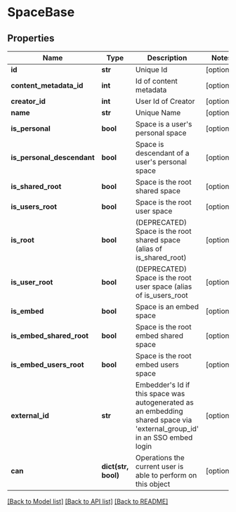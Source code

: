 # SpaceBase

## Properties
Name | Type | Description | Notes
------------ | ------------- | ------------- | -------------
**id** | **str** | Unique Id | [optional] 
**content_metadata_id** | **int** | Id of content metadata | [optional] 
**creator_id** | **int** | User Id of Creator | [optional] 
**name** | **str** | Unique Name | [optional] 
**is_personal** | **bool** | Space is a user&#39;s personal space | [optional] 
**is_personal_descendant** | **bool** | Space is descendant of a user&#39;s personal space | [optional] 
**is_shared_root** | **bool** | Space is the root shared space | [optional] 
**is_users_root** | **bool** | Space is the root user space | [optional] 
**is_root** | **bool** | (DEPRECATED) Space is the root shared space (alias of is_shared_root) | [optional] 
**is_user_root** | **bool** | (DEPRECATED) Space is the root user space (alias of is_users_root | [optional] 
**is_embed** | **bool** | Space is an embed space | [optional] 
**is_embed_shared_root** | **bool** | Space is the root embed shared space | [optional] 
**is_embed_users_root** | **bool** | Space is the root embed users space | [optional] 
**external_id** | **str** | Embedder&#39;s Id if this space was autogenerated as an embedding shared space via &#39;external_group_id&#39; in an SSO embed login | [optional] 
**can** | **dict(str, bool)** | Operations the current user is able to perform on this object | [optional] 

[[Back to Model list]](../README.md#documentation-for-models) [[Back to API list]](../README.md#documentation-for-api-endpoints) [[Back to README]](../README.md)


